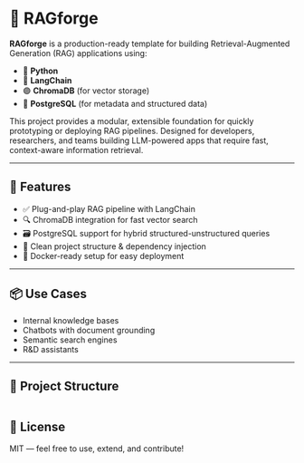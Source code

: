 # 🔨 RAGforge

**RAGforge** is a production-ready template for building Retrieval-Augmented Generation (RAG) applications using:

- 🐍 **Python**
- 🔗 **LangChain**
- 🟣 **ChromaDB** (for vector storage)
- 🐘 **PostgreSQL** (for metadata and structured data)

This project provides a modular, extensible foundation for quickly prototyping or deploying RAG pipelines. Designed for developers, researchers, and teams building LLM-powered apps that require fast, context-aware information retrieval.

---

## 🚀 Features

- ✅ Plug-and-play RAG pipeline with LangChain
- 🔍 ChromaDB integration for fast vector search
- 🗃 PostgreSQL support for hybrid structured-unstructured queries
- 🧱 Clean project structure & dependency injection
- 🔧 Docker-ready setup for easy deployment

---

## 📦 Use Cases

- Internal knowledge bases  
- Chatbots with document grounding  
- Semantic search engines  
- R&D assistants  

---

## 📁 Project Structure
```

```


## 📄 License

MIT — feel free to use, extend, and contribute!
